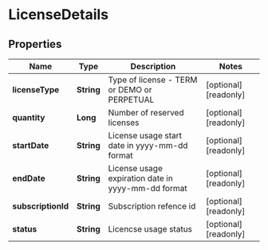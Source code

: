 

# LicenseDetails


## Properties

Name | Type | Description | Notes
------------ | ------------- | ------------- | -------------
**licenseType** | **String** | Type of license - TERM or DEMO or PERPETUAL |  [optional] [readonly]
**quantity** | **Long** | Number of reserved licenses |  [optional] [readonly]
**startDate** | **String** | License usage start date in yyyy-mm-dd format |  [optional] [readonly]
**endDate** | **String** | License usage expiration date in yyyy-mm-dd format |  [optional] [readonly]
**subscriptionId** | **String** | Subscription refence id |  [optional] [readonly]
**status** | **String** | Licencse usage status |  [optional] [readonly]



